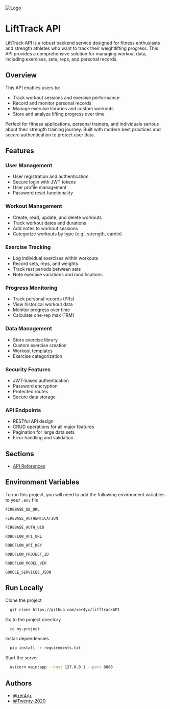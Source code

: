 
![Logo](https://github.com/xer4yx/lifftrackAPI/blob/logo.jpg)

# LiftTrack API

LiftTrack API is a robust backend service designed for fitness enthusiasts and strength athletes who want to track their weightlifting progress. This API provides a comprehensive solution for managing workout data, including exercises, sets, reps, and personal records.

## Overview

This API enables users to:
- Track workout sessions and exercise performance
- Record and monitor personal records
- Manage exercise libraries and custom workouts
- Store and analyze lifting progress over time

Perfect for fitness applications, personal trainers, and individuals serious about their strength training journey. Built with modern best practices and secure authentication to protect user data.
## Features
### User Management
- User registration and authentication
- Secure login with JWT tokens
- User profile management
- Password reset functionality

### Workout Management
- Create, read, update, and delete workouts
- Track workout dates and durations
- Add notes to workout sessions
- Categorize workouts by type (e.g., strength, cardio)

### Exercise Tracking
- Log individual exercises within workouts
- Record sets, reps, and weights
- Track rest periods between sets
- Note exercise variations and modifications

### Progress Monitoring
- Track personal records (PRs)
- View historical workout data
- Monitor progress over time
- Calculate one-rep max (1RM)

### Data Management
- Store exercise library
- Custom exercise creation
- Workout templates
- Exercise categorization

### Security Features
- JWT-based authentication
- Password encryption
- Protected routes
- Secure data storage

### API Endpoints
- RESTful API design
- CRUD operations for all major features
- Pagination for large data sets
- Error handling and validation

## Sections
- [API References](https://github.com/xer4yx/lifftrackAPI/blob/master/APIREFS.md)
## Environment Variables

To run this project, you will need to add the following environment variables to your `.env` file

`FIREBASE_DB_URL`

`FIREBASE_AUTHENTICATION`

`FIREBASE_AUTH_UID`

`ROBOFLOW_API_URL`

`ROBOFLOW_API_KEY`

`ROBOFLOW_PROJECT_ID`

`ROBOFLOW_MODEL_VER`

`GOOGLE_SERVICES_JSON`


## Run Locally

Clone the project

```bash
  git clone https://github.com/xer4yx/lifftrackAPI
```

Go to the project directory

```bash
  cd my-project
```

Install dependencies

```bash
  pip install -r requirements.txt
```

Start the server

```bash
  uvicorn main:app --host 127.0.0.1 --port 8080
```


## Authors

- [@xer4yx](https://www.github.com/xer4yx)
- [@Twenty-2020](https://www.github.com/Twenty-2020)


